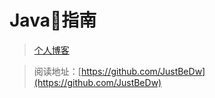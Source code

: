 ﻿
# Java🌼指南



>[个人博客](http://jyzg.tj.cn/)


>阅读地址：[https://github.com/JustBeDw](https://github.com/JustBeDw)

